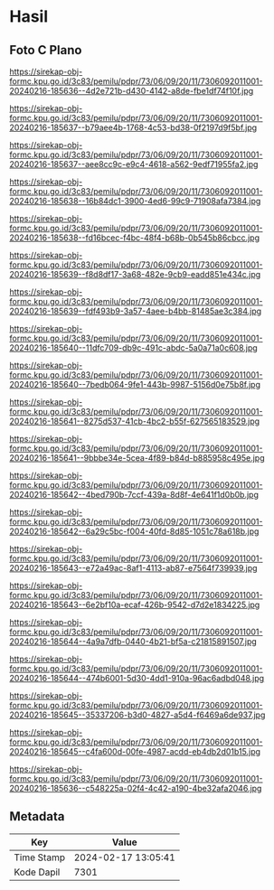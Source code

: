 # Hasil

## Foto C Plano

https://sirekap-obj-formc.kpu.go.id/3c83/pemilu/pdpr/73/06/09/20/11/7306092011001-20240216-185636--4d2e721b-d430-4142-a8de-fbe1df74f10f.jpg

https://sirekap-obj-formc.kpu.go.id/3c83/pemilu/pdpr/73/06/09/20/11/7306092011001-20240216-185637--b79aee4b-1768-4c53-bd38-0f2197d9f5bf.jpg

https://sirekap-obj-formc.kpu.go.id/3c83/pemilu/pdpr/73/06/09/20/11/7306092011001-20240216-185637--aee8cc9c-e9c4-4618-a562-9edf71955fa2.jpg

https://sirekap-obj-formc.kpu.go.id/3c83/pemilu/pdpr/73/06/09/20/11/7306092011001-20240216-185638--16b84dc1-3900-4ed6-99c9-71908afa7384.jpg

https://sirekap-obj-formc.kpu.go.id/3c83/pemilu/pdpr/73/06/09/20/11/7306092011001-20240216-185638--fd16bcec-f4bc-48f4-b68b-0b545b86cbcc.jpg

https://sirekap-obj-formc.kpu.go.id/3c83/pemilu/pdpr/73/06/09/20/11/7306092011001-20240216-185639--f8d8df17-3a68-482e-9cb9-eadd851e434c.jpg

https://sirekap-obj-formc.kpu.go.id/3c83/pemilu/pdpr/73/06/09/20/11/7306092011001-20240216-185639--fdf493b9-3a57-4aee-b4bb-81485ae3c384.jpg

https://sirekap-obj-formc.kpu.go.id/3c83/pemilu/pdpr/73/06/09/20/11/7306092011001-20240216-185640--11dfc709-db9c-491c-abdc-5a0a71a0c608.jpg

https://sirekap-obj-formc.kpu.go.id/3c83/pemilu/pdpr/73/06/09/20/11/7306092011001-20240216-185640--7bedb064-9fe1-443b-9987-5156d0e75b8f.jpg

https://sirekap-obj-formc.kpu.go.id/3c83/pemilu/pdpr/73/06/09/20/11/7306092011001-20240216-185641--8275d537-41cb-4bc2-b55f-627565183529.jpg

https://sirekap-obj-formc.kpu.go.id/3c83/pemilu/pdpr/73/06/09/20/11/7306092011001-20240216-185641--9bbbe34e-5cea-4f89-b84d-b885958c495e.jpg

https://sirekap-obj-formc.kpu.go.id/3c83/pemilu/pdpr/73/06/09/20/11/7306092011001-20240216-185642--4bed790b-7ccf-439a-8d8f-4e641f1d0b0b.jpg

https://sirekap-obj-formc.kpu.go.id/3c83/pemilu/pdpr/73/06/09/20/11/7306092011001-20240216-185642--6a29c5bc-f004-40fd-8d85-1051c78a618b.jpg

https://sirekap-obj-formc.kpu.go.id/3c83/pemilu/pdpr/73/06/09/20/11/7306092011001-20240216-185643--e72a49ac-8af1-4113-ab87-e7564f739939.jpg

https://sirekap-obj-formc.kpu.go.id/3c83/pemilu/pdpr/73/06/09/20/11/7306092011001-20240216-185643--6e2bf10a-ecaf-426b-9542-d7d2e1834225.jpg

https://sirekap-obj-formc.kpu.go.id/3c83/pemilu/pdpr/73/06/09/20/11/7306092011001-20240216-185644--4a9a7dfb-0440-4b21-bf5a-c21815891507.jpg

https://sirekap-obj-formc.kpu.go.id/3c83/pemilu/pdpr/73/06/09/20/11/7306092011001-20240216-185644--474b6001-5d30-4dd1-910a-96ac6adbd048.jpg

https://sirekap-obj-formc.kpu.go.id/3c83/pemilu/pdpr/73/06/09/20/11/7306092011001-20240216-185645--35337206-b3d0-4827-a5d4-f6469a6de937.jpg

https://sirekap-obj-formc.kpu.go.id/3c83/pemilu/pdpr/73/06/09/20/11/7306092011001-20240216-185645--c4fa600d-00fe-4987-acdd-eb4db2d01b15.jpg

https://sirekap-obj-formc.kpu.go.id/3c83/pemilu/pdpr/73/06/09/20/11/7306092011001-20240216-185636--c548225a-02f4-4c42-a190-4be32afa2046.jpg


## Metadata

| Key        | Value               |
| ---------- | ------------------- |
| Time Stamp | 2024-02-17 13:05:41 |
| Kode Dapil | 7301                |



